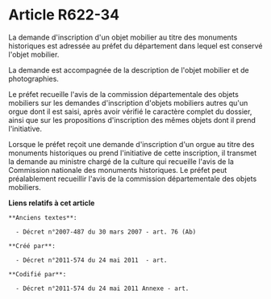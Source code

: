 # Article R622-34

La demande d'inscription d'un objet mobilier au titre des monuments historiques est adressée au préfet du département dans
lequel est conservé l'objet mobilier.

La demande est accompagnée de la description de l'objet mobilier et de photographies.

Le préfet recueille l'avis de la commission départementale des objets mobiliers sur les demandes d'inscription d'objets
mobiliers autres qu'un orgue dont il est saisi, après avoir vérifié le caractère complet du dossier, ainsi que sur les
propositions d'inscription des mêmes objets dont il prend l'initiative.

Lorsque le préfet reçoit une demande d'inscription d'un orgue au titre des monuments historiques ou prend l'initiative de
cette inscription, il transmet la demande au ministre chargé de la culture qui recueille l'avis de la Commission nationale
des monuments historiques. Le préfet peut préalablement recueillir l'avis de la commission départementale des objets
mobiliers.

**Liens relatifs à cet article**

	**Anciens textes**:

	  - Décret n°2007-487 du 30 mars 2007 - art. 76 (Ab)

	**Créé par**:

	  - Décret n°2011-574 du 24 mai 2011  - art.

	**Codifié par**:

	  - Décret n°2011-574 du 24 mai 2011 Annexe - art.
